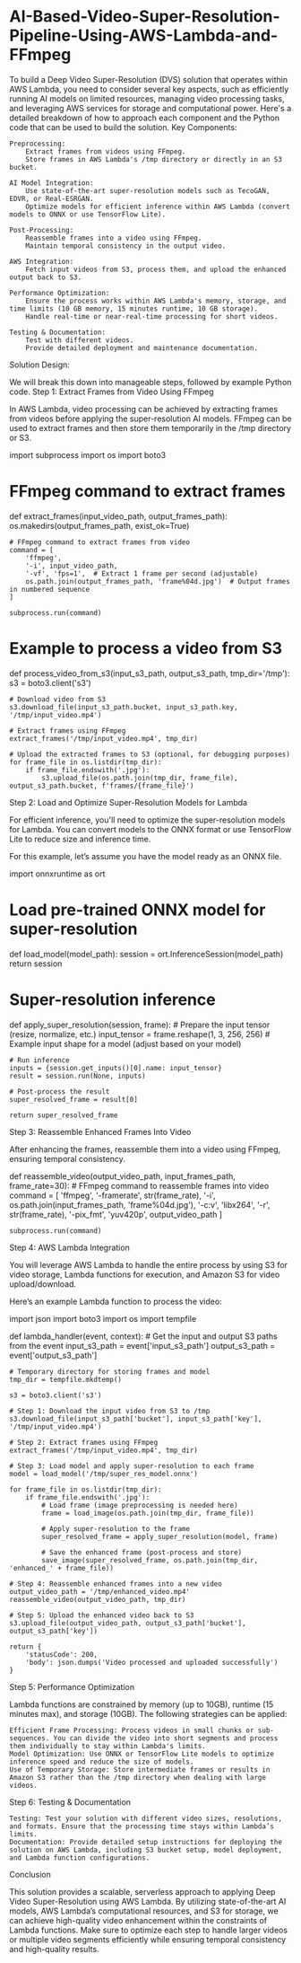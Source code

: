 # AI-Based-Video-Super-Resolution-Pipeline-Using-AWS-Lambda-and-FFmpeg
To build a Deep Video Super-Resolution (DVS) solution that operates within AWS Lambda, you need to consider several key aspects, such as efficiently running AI models on limited resources, managing video processing tasks, and leveraging AWS services for storage and computational power. Here's a detailed breakdown of how to approach each component and the Python code that can be used to build the solution.
Key Components:

    Preprocessing:
        Extract frames from videos using FFmpeg.
        Store frames in AWS Lambda's /tmp directory or directly in an S3 bucket.

    AI Model Integration:
        Use state-of-the-art super-resolution models such as TecoGAN, EDVR, or Real-ESRGAN.
        Optimize models for efficient inference within AWS Lambda (convert models to ONNX or use TensorFlow Lite).

    Post-Processing:
        Reassemble frames into a video using FFmpeg.
        Maintain temporal consistency in the output video.

    AWS Integration:
        Fetch input videos from S3, process them, and upload the enhanced output back to S3.

    Performance Optimization:
        Ensure the process works within AWS Lambda's memory, storage, and time limits (10 GB memory, 15 minutes runtime, 10 GB storage).
        Handle real-time or near-real-time processing for short videos.

    Testing & Documentation:
        Test with different videos.
        Provide detailed deployment and maintenance documentation.

Solution Design:

We will break this down into manageable steps, followed by example Python code.
Step 1: Extract Frames from Video Using FFmpeg

In AWS Lambda, video processing can be achieved by extracting frames from videos before applying the super-resolution AI models. FFmpeg can be used to extract frames and then store them temporarily in the /tmp directory or S3.

import subprocess
import os
import boto3

# FFmpeg command to extract frames
def extract_frames(input_video_path, output_frames_path):
    os.makedirs(output_frames_path, exist_ok=True)
    
    # FFmpeg command to extract frames from video
    command = [
        'ffmpeg',
        '-i', input_video_path,
        '-vf', 'fps=1',  # Extract 1 frame per second (adjustable)
        os.path.join(output_frames_path, 'frame%04d.jpg')  # Output frames in numbered sequence
    ]
    
    subprocess.run(command)

# Example to process a video from S3
def process_video_from_s3(input_s3_path, output_s3_path, tmp_dir='/tmp'):
    s3 = boto3.client('s3')
    
    # Download video from S3
    s3.download_file(input_s3_path.bucket, input_s3_path.key, '/tmp/input_video.mp4')
    
    # Extract frames using FFmpeg
    extract_frames('/tmp/input_video.mp4', tmp_dir)
    
    # Upload the extracted frames to S3 (optional, for debugging purposes)
    for frame_file in os.listdir(tmp_dir):
        if frame_file.endswith('.jpg'):
            s3.upload_file(os.path.join(tmp_dir, frame_file), output_s3_path.bucket, f'frames/{frame_file}')

Step 2: Load and Optimize Super-Resolution Models for Lambda

For efficient inference, you'll need to optimize the super-resolution models for Lambda. You can convert models to the ONNX format or use TensorFlow Lite to reduce size and inference time.

For this example, let’s assume you have the model ready as an ONNX file.

import onnxruntime as ort

# Load pre-trained ONNX model for super-resolution
def load_model(model_path):
    session = ort.InferenceSession(model_path)
    return session

# Super-resolution inference
def apply_super_resolution(session, frame):
    # Prepare the input tensor (resize, normalize, etc.)
    input_tensor = frame.reshape(1, 3, 256, 256)  # Example input shape for a model (adjust based on your model)
    
    # Run inference
    inputs = {session.get_inputs()[0].name: input_tensor}
    result = session.run(None, inputs)
    
    # Post-process the result
    super_resolved_frame = result[0]
    
    return super_resolved_frame

Step 3: Reassemble Enhanced Frames Into Video

After enhancing the frames, reassemble them into a video using FFmpeg, ensuring temporal consistency.

def reassemble_video(output_video_path, input_frames_path, frame_rate=30):
    # FFmpeg command to reassemble frames into video
    command = [
        'ffmpeg',
        '-framerate', str(frame_rate),
        '-i', os.path.join(input_frames_path, 'frame%04d.jpg'),
        '-c:v', 'libx264',
        '-r', str(frame_rate),
        '-pix_fmt', 'yuv420p',
        output_video_path
    ]
    
    subprocess.run(command)

Step 4: AWS Lambda Integration

You will leverage AWS Lambda to handle the entire process by using S3 for video storage, Lambda functions for execution, and Amazon S3 for video upload/download.

Here’s an example Lambda function to process the video:

import json
import boto3
import os
import tempfile

def lambda_handler(event, context):
    # Get the input and output S3 paths from the event
    input_s3_path = event['input_s3_path']
    output_s3_path = event['output_s3_path']
    
    # Temporary directory for storing frames and model
    tmp_dir = tempfile.mkdtemp()
    
    s3 = boto3.client('s3')
    
    # Step 1: Download the input video from S3 to /tmp
    s3.download_file(input_s3_path['bucket'], input_s3_path['key'], '/tmp/input_video.mp4')
    
    # Step 2: Extract frames using FFmpeg
    extract_frames('/tmp/input_video.mp4', tmp_dir)
    
    # Step 3: Load model and apply super-resolution to each frame
    model = load_model('/tmp/super_res_model.onnx')
    
    for frame_file in os.listdir(tmp_dir):
        if frame_file.endswith('.jpg'):
            # Load frame (image preprocessing is needed here)
            frame = load_image(os.path.join(tmp_dir, frame_file))
            
            # Apply super-resolution to the frame
            super_resolved_frame = apply_super_resolution(model, frame)
            
            # Save the enhanced frame (post-process and store)
            save_image(super_resolved_frame, os.path.join(tmp_dir, 'enhanced_' + frame_file))
    
    # Step 4: Reassemble enhanced frames into a new video
    output_video_path = '/tmp/enhanced_video.mp4'
    reassemble_video(output_video_path, tmp_dir)
    
    # Step 5: Upload the enhanced video back to S3
    s3.upload_file(output_video_path, output_s3_path['bucket'], output_s3_path['key'])
    
    return {
        'statusCode': 200,
        'body': json.dumps('Video processed and uploaded successfully')
    }

Step 5: Performance Optimization

Lambda functions are constrained by memory (up to 10GB), runtime (15 minutes max), and storage (10GB). The following strategies can be applied:

    Efficient Frame Processing: Process videos in small chunks or sub-sequences. You can divide the video into short segments and process them individually to stay within Lambda's limits.
    Model Optimization: Use ONNX or TensorFlow Lite models to optimize inference speed and reduce the size of models.
    Use of Temporary Storage: Store intermediate frames or results in Amazon S3 rather than the /tmp directory when dealing with large videos.

Step 6: Testing & Documentation

    Testing: Test your solution with different video sizes, resolutions, and formats. Ensure that the processing time stays within Lambda’s limits.
    Documentation: Provide detailed setup instructions for deploying the solution on AWS Lambda, including S3 bucket setup, model deployment, and Lambda function configurations.

Conclusion

This solution provides a scalable, serverless approach to applying Deep Video Super-Resolution using AWS Lambda. By utilizing state-of-the-art AI models, AWS Lambda’s computational resources, and S3 for storage, we can achieve high-quality video enhancement within the constraints of Lambda functions. Make sure to optimize each step to handle larger videos or multiple video segments efficiently while ensuring temporal consistency and high-quality results.
